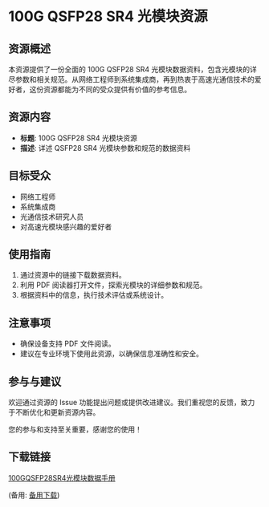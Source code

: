 # 100G QSFP28 SR4 光模块资源

## 资源概述

本资源提供了一份全面的 100G QSFP28 SR4 光模块数据资料，包含光模块的详尽参数和相关规范。从网络工程师到系统集成商，再到热衷于高速光通信技术的爱好者，这份资源都能为不同的受众提供有价值的参考信息。

## 资源内容

- **标题**: 100G QSFP28 SR4 光模块资源
- **描述**: 详述 QSFP28 SR4 光模块参数和规范的数据资料

## 目标受众

- 网络工程师
- 系统集成商
- 光通信技术研究人员
- 对高速光模块感兴趣的爱好者

## 使用指南

1. 通过资源中的链接下载数据资料。
2. 利用 PDF 阅读器打开文件，探索光模块的详细参数和规范。
3. 根据资料中的信息，执行技术评估或系统设计。

## 注意事项

- 确保设备支持 PDF 文件阅读。
- 建议在专业环境下使用此资源，以确保信息准确性和安全。

## 参与与建议

欢迎通过资源的 Issue 功能提出问题或提供改进建议。我们重视您的反馈，致力于不断优化和更新资源内容。

您的参与和支持至关重要，感谢您的使用！

## 下载链接
[100GQSFP28SR4光模块数据手册](https://pan.quark.cn/s/8fd216b37baf) 

(备用: [备用下载](https://pan.baidu.com/s/1qVzzGmpGqxG0B3CNxFUtBg?pwd=1234))
